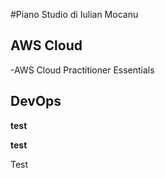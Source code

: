 #Piano Studio di Iulian Mocanu 

## AWS Cloud
-AWS Cloud Practitioner Essentials

## DevOps

**test**

__test__

Test
